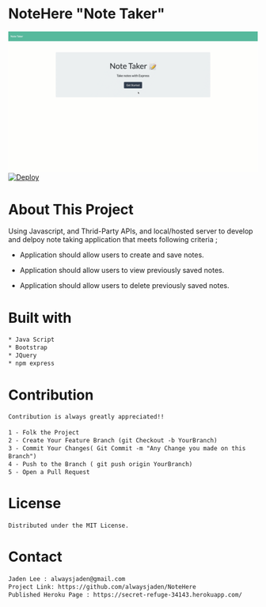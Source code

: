 # NoteHere "Note Taker"

![NoteHere](./public/assets/image/snapshot.gif?raw=true "NoteHere")
[![Deploy](https://www.herokucdn.com/deploy/button.svg)](https://secret-refuge-34143.herokuapp.com/)


# About This Project

Using Javascript, and Thrid-Party APIs, and local/hosted server to develop and delpoy note taking application that meets following criteria ;

* Application should allow users to create and save notes.

* Application should allow users to view previously saved notes.

* Application should allow users to delete previously saved notes.


# Built with
    * Java Script
    * Bootstrap
    * JQuery
    * npm express

# Contribution
    Contribution is always greatly appreciated!! 

    1 - Folk the Project
    2 - Create Your Feature Branch (git Checkout -b YourBranch)
    3 - Commit Your Changes( Git Commit -m "Any Change you made on this Branch")
    4 - Push to the Branch ( git push origin YourBranch)
    5 - Open a Pull Request 



# License 
    Distributed under the MIT License.


# Contact
    Jaden Lee : alwaysjaden@gmail.com
    Project Link: https://github.com/alwaysjaden/NoteHere
    Published Heroku Page : https://secret-refuge-34143.herokuapp.com/




 